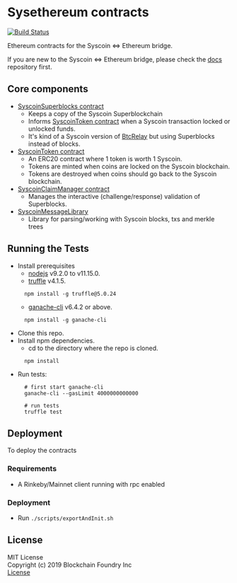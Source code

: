 # Sysethereum contracts

[![Build Status](https://travis-ci.org/syscoin/sysethereum/sysethereum-contracts.svg?branch=master)](https://travis-ci.org/syscoin/sysethereum/sysethereum-contracts)

Ethereum contracts for the Syscoin <=> Ethereum bridge.

If you are new to the Syscoin <=> Ethereum bridge, please check the [docs](https://github.com/syscoin/sysethereum-docs) repository first.

## Core components
* [SyscoinSuperblocks contract](contracts/SyscoinSuperblocks.sol)
  * Keeps a copy of the Syscoin Superblockchain
  * Informs [SyscoinToken contract](contracts/token/SyscoinToken.sol) when a Syscoin transaction locked or unlocked funds.
  * It's kind of a Syscoin version of [BtcRelay](https://github.com/ethereum/btcrelay) but using Superblocks instead of blocks.
* [SyscoinToken contract](contracts/token/SyscoinToken.sol)
  * An ERC20 contract where 1 token is worth 1 Syscoin.
  * Tokens are minted when coins are locked on the Syscoin blockchain.
  * Tokens are destroyed when coins should go back to the Syscoin blockchain.
* [SyscoinClaimManager contract](contracts/SyscoinClaimManager.sol)
  * Manages the interactive (challenge/response) validation of Superblocks.
* [SyscoinMessageLibrary](contracts/SyscoinParser/SyscoinMessageLibrary.sol)
  - Library for parsing/working with Syscoin blocks, txs and merkle trees 


## Running the Tests

* Install prerequisites
  * [nodejs](https://nodejs.org) v9.2.0 to v11.15.0.
  * [truffle](http://truffleframework.com/) v4.1.5.
  ```
    npm install -g truffle@5.0.24
  ```
  * [ganache-cli](https://github.com/trufflesuite/ganache-cli) v6.4.2 or above.
  ```
    npm install -g ganache-cli
  ```
* Clone this repo.
* Install npm dependencies.
  * cd to the directory where the repo is cloned.
  ```
    npm install
  ```
* Run tests:
  ```
    # first start ganache-cli
    ganache-cli --gasLimit 4000000000000

    # run tests
    truffle test
  ```

## Deployment

To deploy the contracts

### Requirements

* A Rinkeby/Mainnet client running with rpc enabled

### Deployment

* Run `./scripts/exportAndInit.sh`

## License

MIT License<br/>
Copyright (c) 2019 Blockchain Foundry Inc<br/>
[License](LICENSE)

